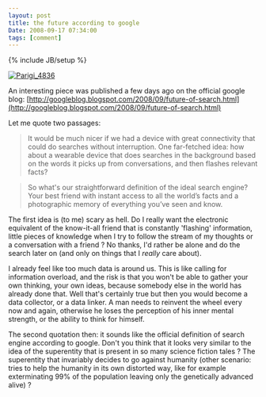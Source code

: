 ```yaml
---
layout: post
title: the future according to google
Date: 2008-09-17 07:34:00
tags: [comment]
---
```

{% include JB/setup %} 

[![Parigi_4836](http://farm4.static.flickr.com/3205/2505105614_ea6910b0fd.jpg)](http://www.flickr.com/photos/aadm/2505105614/)  
  
An interesting piece was published a few days ago on the official google blog: [http://googleblog.blogspot.com/2008/09/future-of-search.html](http://googleblog.blogspot.com/2008/09/future-of-search.html)  
  
Let me quote two passages:  
  

> It would be much nicer if we had a device with great connectivity that could do searches without interruption. One far-fetched idea: how about a wearable device that does searches in the background based on the words it picks up from conversations, and then flashes relevant facts?

  


> So what's our straightforward definition of the ideal search engine? Your best friend with instant access to all the world’s facts and a photographic memory of everything you’ve seen and know.

  
  
The first idea is (to me) scary as hell. Do I really want the electronic equivalent of the know-it-all friend that is constantly 'flashing' information, little pieces of knowledge when I try to follow the stream of my thoughts or a conversation with a friend ? No thanks, I'd rather be alone and do the search later on (and only on things that I _really_ care about).  
  
I already feel like too much data is around us. This is like calling for information overload, and the risk is that you won't be able to gather your own thinking, your own ideas, because somebody else in the world has already done that. Well that's certainly true but then you would become a data collector, or a data linker. A man needs to reinvent the wheel every now and again, otherwise he loses the perception of his inner mental strength, or the ability to think for himself.   
  
The second quotation then: it sounds like the official definition of search engine according to google. Don't you think that it looks very similar to the idea of the superentity that is present in so many science fiction tales ? The superentity that invariably decides to go against humanity (other scenario: tries to help the humanity in its own distorted way, like for example exterminating 99% of the population leaving only the genetically advanced alive) ? 
